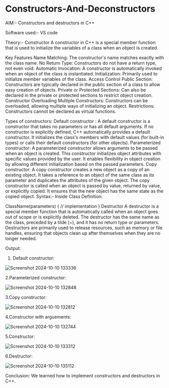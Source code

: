 # Constructors-And-Deconstructors
AIM:-
Constructors and destructors in C++

Software used:-
VS code

Theory:-
Constructor
A constructor in C++ is a special member function that is used to initialize the variables of a class when an object is created.

Key Features
Name Matching: The constructor's name matches exactly with the class name.
No Return Type: Constructors do not have a return type, not even void.
Automatic Invocation: A constructor is automatically invoked when an object of the class is instantiated.
Initialization: Primarily used to initialize member variables of the class.
Access Control
Public Section: Constructors are typically declared in the public section of a class to allow easy creation of objects.
Private or Protected Sections: Can also be declared in the private or protected sections to restrict object creation.
Constructor Overloading
Multiple Constructors: Constructors can be overloaded, allowing multiple ways of initializing an object. Restrictions: Constructors cannot be declared as virtual functions.

Types of constructors:
Default constructor : A default constructor is a constructor that takes no parameters or has all default arguments. If no constructor is explicitly defined, C++ automatically provides a default constructor. It initializes the class's members with default values (for built-in types) or calls their default constructors (for other objects).
Parameterized constructor: A parameterized constructor allows arguments to be passed when an object is created. This constructor initializes object attributes with specific values provided by the user. It enables flexibility in object creation by allowing different initialization based on the passed parameters.
Copy constructor: A copy constructor creates a new object as a copy of an existing object. It takes a reference to an object of the same class as its parameter and duplicates the attributes of the given object. The copy constructor is called when an object is passed by value, returned by value, or explicitly copied. It ensures that the new object has the same state as the copied object.
Syntax:-
Inside Class Definition:

ClassName(parameters) { 
    // implementation 
}
Destructor
A destructor is a special member function that is automatically called when an object goes out of scope or is explicitly deleted. The destructor has the same name as the class, preceded by a tilde (~), and it has no return type or parameters. Destructors are primarily used to release resources, such as memory or file handles, ensuring that objects clean up after themselves when they are no longer needed.

Output:
1. Default constructor:
   
![Screenshot 2024-10-10 133336](https://github.com/user-attachments/assets/85f3a45a-944c-4485-9718-ae500decc703)


2.Parameterized constructor:

![Screenshot 2024-10-10 132848](https://github.com/user-attachments/assets/95065ffe-0ea8-4a4d-b3e2-5f17f6a18988)


3.Copy constructor:

![Screenshot 2024-10-10 132812](https://github.com/user-attachments/assets/f320bfa4-faf0-432f-8399-8168a6697c0a)


4.Constructor with arguements:

![Screenshot 2024-10-10 132744](https://github.com/user-attachments/assets/eaa29f41-f3b8-433f-b95d-d27c0303299e)


5.Constructor:

![Screenshot 2024-10-10 133312](https://github.com/user-attachments/assets/d3fe9926-d6c2-4829-ad8b-07ae6e5cbe17)


6.Destructor:

![Screenshot 2024-10-10 135112](https://github.com/user-attachments/assets/6dfc7a05-b15d-4c19-920d-62751c98f5a9)


Conclusion:
We learned how to implement constructors and destructors in C++.


